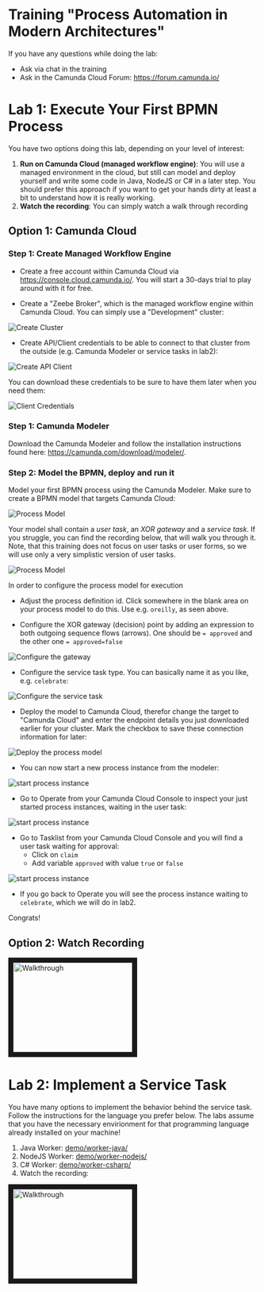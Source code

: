 # Training "Process Automation in Modern Architectures"

If you have any questions while doing the lab:

* Ask via chat in the training
* Ask in the Camunda Cloud Forum: https://forum.camunda.io/

# Lab 1: Execute Your First BPMN Process

You have two options doing this lab, depending on your level of interest:

1. **Run on Camunda Cloud (managed workflow engine)**: You will use a managed environment in the cloud, but still can model and deploy yourself and write some code in Java, NodeJS or C# in a later step. You should prefer this approach if you want to get your hands dirty at least a bit to understand how it is really working.
2. **Watch the recording**: You can simply watch a walk through recording


## Option 1: Camunda Cloud

### Step 1: Create Managed Workflow Engine

* Create a free account within Camunda Cloud via https://console.cloud.camunda.io/. You will start a 30-days trial to play around with it for free.

* Create a "Zeebe Broker", which is the managed workflow engine within Camunda Cloud. You can simply use a "Development" cluster:

![Create Cluster](docs/createCluster.png)

* Create API/Client credentials to be able to connect to that cluster from the outside (e.g. Camunda Modeler or service tasks in lab2):

![Create API Client](docs/createApiClient.png)

You can download these credentials to be sure to have them later when you need them:

![Client Credentials](docs/clientCredentialsDownload.png)


### Step 1: Camunda Modeler

Download the Camunda Modeler and follow the installation instructions found here: https://camunda.com/download/modeler/.


### Step 2: Model the BPMN, deploy and run it

Model your first BPMN process using the Camunda Modeler. Make sure to create a BPMN model that targets Camunda Cloud:

![Process Model](docs/modelerCreate.png)

Your model shall contain a *user task*, an *XOR gateway* and a *service task*. If you struggle, you can find the recording below, that will walk you through it. Note, that this training does not focus on user tasks or user forms, so we will use only a very simplistic version of user tasks.

![Process Model](docs/final-process.png)

In order to configure the process model for execution

* Adjust the process definition id. Click somewhere in the blank area on your process model to do this. Use e.g. `oreilly`, as seen above.

* Configure the XOR gateway (decision) point by adding an expression to both outgoing sequence flows (arrows). One should be `= approved` and the other one `= approved=false`

![Configure the gateway](docs/gateway.png)

* Configure the service task type. You can basically name it as you like, e.g. `celebrate`:

![Configure the service task](docs/serviceTask.png)

* Deploy the model to Camunda Cloud, therefor change the target to "Camunda Cloud" and enter the endpoint details you just downloaded earlier for your cluster. Mark the checkbox to save these connection information for later:

![Deploy the process model](docs/deployCloud.png)

* You can now start a new process instance from the modeler:

![start process instance](docs/startInstance.png)

* Go to Operate from your Camunda Cloud Console to inspect your just started process instances, waiting in the user task:

![start process instance](docs/operate.png)


* Go to Tasklist from your Camunda Cloud Console and you will find a user task waiting for approval:
  * Click on `claim` 
  * Add variable `approved` with value `true` or `false`

![start process instance](docs/tasklist.png)

* If you go back to Operate you will see the process instance waiting to `celebrate`, which we will do in lab2. 

Congrats!

## Option 2: Watch Recording

<a href="http://www.youtube.com/watch?feature=player_embedded&v=So1sanX1FIE" target="_blank"><img src="http://img.youtube.com/vi/So1sanX1FIE/0.jpg" alt="Walkthrough" width="240" height="180" border="10" /></a>









# Lab 2: Implement a Service Task

You have many options to implement the behavior behind the service task. Follow the instructions for the language you prefer below. The labs assume that you have the necessary envirionment for that programming language already installed on your machine!

1. Java Worker: [demo/worker-java/](demo/worker-java/)
2. NodeJS Worker: [demo/worker-nodejs/](demo/worker-nodejs/)
3. C# Worker: [demo/worker-csharp/](demo/worker-csharp/)
5. Watch the recording:

<a href="http://www.youtube.com/watch?feature=player_embedded&v=Jfo-TCSh6aw" target="_blank"><img src="http://img.youtube.com/vi/Jfo-TCSh6aw/0.jpg" alt="Walkthrough" width="240" height="180" border="10" /></a>
